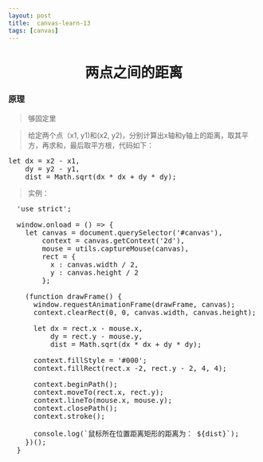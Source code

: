 ```yaml
---
layout: post
title:	canvas-learn-13
tags: [canvas]
---
```


<h1 style="text-align:center;">两点之间的距离</h1>

### 原理

> 够固定里

> 给定两个点（x1, y1)和(x2, y2)，分别计算出x轴和y轴上的距离，取其平方，再求和，最后取平方根，代码如下：

<pre>
let dx = x2 - x1,
    dy = y2 - y1,
    dist = Math.sqrt(dx * dx + dy * dy);
</pre>

> 实例：

<pre>
  'use strict';

  window.onload = () => {
    let canvas = document.querySelector('#canvas'),
        context = canvas.getContext('2d'),
        mouse = utils.captureMouse(canvas),
        rect = {
          x : canvas.width / 2,
          y : canvas.height / 2
        };

    (function drawFrame() {
      window.requestAnimationFrame(drawFrame, canvas);
      context.clearRect(0, 0, canvas.width, canvas.height);

      let dx = rect.x - mouse.x,
          dy = rect.y - mouse.y,
          dist = Math.sqrt(dx * dx + dy * dy);

      context.fillStyle = '#000';
      context.fillRect(rect.x -2, rect.y - 2, 4, 4);

      context.beginPath();
      context.moveTo(rect.x, rect.y);
      context.lineTo(mouse.x, mouse.y);
      context.closePath();
      context.stroke();

      console.log(`鼠标所在位置距离矩形的距离为： ${dist}`);
    })();
  }
</pre>
